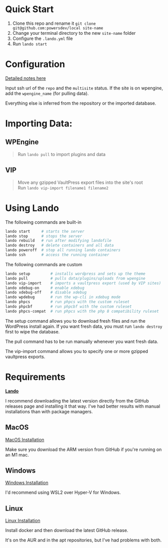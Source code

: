 # Quick Start

1. Clone this repo and rename it `git clone git@github.com:powersdev/local site-name`
2. Change your terminal directory to the new `site-name` folder
3. Configure the `.lando.yml` file
4. Run `lando start`

# Configuration

[Detailed notes here](notes.md#landofiles)
    
Input ssh url of the `repo` and the `multisite` status. 
If the site is on wpengine, add the `wpengine_name` (for pulling data).

Everything else is inferred from the repository or the imported database.


# Importing Data: ###

## WPEngine
> Run `lando pull` to import plugins and data 

## VIP
> Move any gzipped VaultPress export files into the site's root  
> Run `lando vip-import filename1 filename2`

# Using Lando

The following commands are built-in

```bash
lando start     # starts the server
lando stop      # stops the server
lando rebuild   # run after modifying landofile 
lando destroy   # delete containers and all data
lando poweroff  # stop all running lando containers
lando ssh       # access the running container
```

The following commands are custom

```bash
lando setup         # installs wordpress and sets up the theme
lando pull          # pulls data/plugins/uploads from wpengine
lando vip-import    # imports a vaultpress export (used by VIP sites)
lando xdebug-on     # enable xdebug
lando xdebug-off    # disable xdebug
lando wpdebug       # run the wp-cli in xdebug mode
lando phpcs         # run phpcs with the custom ruleset
lando phpcbf        # run phpcbf with the custom ruleset
lando phpcs-compat  # run phpcs with the php 8 compatibility ruleset
```

The setup command allows you to download fresh files and run the WordPress install again. 
If you want fresh data, you must run `lando destroy` first to wipe the database. 

The pull command has to be run manually whenever you want fresh data.

The vip-import command allows you to specify one or more gzipped vaultpress exports.

# Requirements

[**Lando**](https://docs.lando.dev)

I recommend downloading the latest version directly from the GitHub releases page and installing it that way. 
I've had better results with manual installations than with package managers.

## MacOS

[MacOS Installation](https://docs.lando.dev/basics/installation.html#macos)

Make sure you download the ARM version from GitHub if you're running on an M1 mac.

## Windows

[Windows Installation](https://docs.lando.dev/basics/installation.html#windows)

I'd recommend using WSL2 over Hyper-V for Windows.

## Linux

[Linux Installation](https://docs.lando.dev/basics/installation.html#linux)

Install docker and then download the latest GitHub release. 

It's on the AUR and in the apt repositories, but I've had problems with both.
